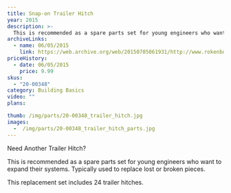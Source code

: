 ```yaml
---
title: Snap-on Trailer Hitch
year: 2015
description: >-
  This is recommended as a spare parts set for young engineers who want to expand their systems. Typically used to replace lost or broken pieces.
archiveLinks:
  - name: 06/05/2015
    link: https://web.archive.org/web/20150705061931/http://www.rokenbok.com/shop/spare-parts/snap-trailer-hitch
priceHistory:
  - date: 06/05/2015
    price: 9.99
skus:
  - "20-00348"
category: Building Basics
video: ""
plans:

thumb: /img/parts/20-00348_trailer_hitch.jpg
images:
  -  /img/parts/20-00348_trailer_hitch_parts.jpg
---
```

Need Another Trailer Hitch?

This is recommended as a spare parts set for young engineers who want to expand their systems. Typically used to replace lost or broken pieces.

This replacement set includes 24 trailer hitches.

